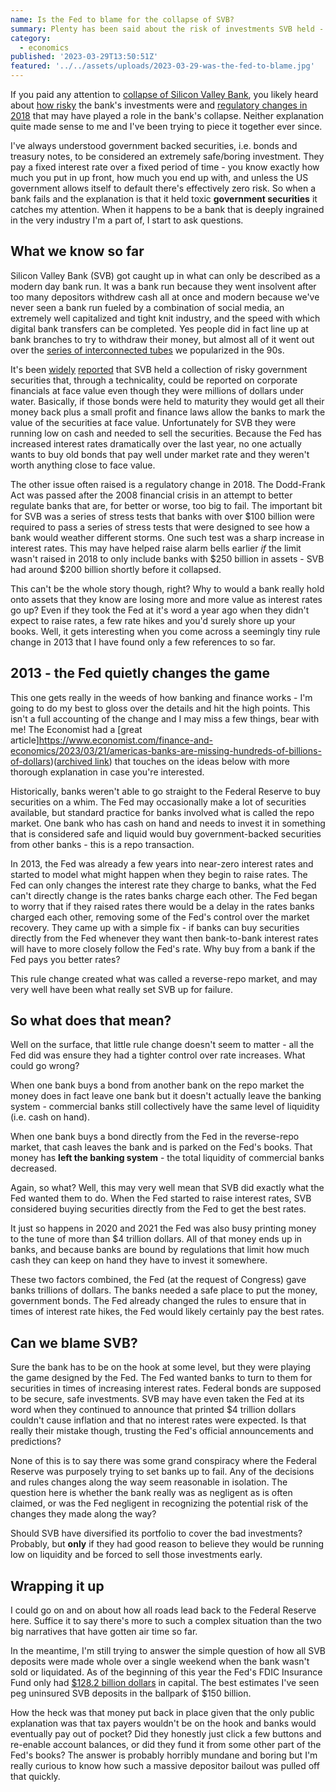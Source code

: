 ```yaml
---
name: Is the Fed to blame for the collapse of SVB? 
summary: Plenty has been said about the risk of investments SVB held - were they playing a game the Fed designed?
category:
  - economics
published: '2023-03-29T13:50:51Z'
featured: '../../assets/uploads/2023-03-29-was-the-fed-to-blame.jpg'
---
```


If you paid any attention to [collapse of Silicon Valley Bank](https://en.wikipedia.org/wiki/Collapse_of_Silicon_Valley_Bank), you likely heard about [how risky](https://www.bloomberg.com/opinion/articles/2023-03-14/svb-took-the-wrong-risks) the bank's investments were and [regulatory changes in 2018](https://rooseveltinstitute.org/2023/03/15/how-2018-regulatory-rollbacks-set-the-stage-for-the-silicon-valley-bank-collapse-and-how-to-change-course/) that may have played a role in the bank's collapse. Neither explanation quite made sense to me and I've been trying to piece it together ever since.

I've always understood government backed securities, i.e. bonds and treasury notes, to be considered an extremely safe/boring investment. They pay a fixed interest rate over a fixed period of time - you know exactly how much you put in up front, how much you end up with, and unless the US government allows itself to default there's effectively zero risk. So when a bank fails and the explanation is that it held toxic **government securities** it catches my attention. When it happens to be a bank that is deeply ingrained in the very industry I'm a part of, I start to ask questions.

## What we know so far

Silicon Valley Bank (SVB) got caught up in what can only be described as a modern day bank run. It was a bank run because they went insolvent after too many depositors withdrew cash all at once and modern because we've never seen a bank run fueled by a combination of social media, an extremely well capitalized and tight knit industry, and the speed with which digital bank transfers can be completed. Yes people did in fact line up at bank branches to try to withdraw their money, but almost all of it went out over the [series of interconnected tubes](https://en.wikipedia.org/wiki/Series_of_tubes) we popularized in the 90s.

It's been [widely](https://www.npr.org/2023/03/19/1164531413/bank-fail-how-government-bonds-turned-toxic-for-silicon-valley-bank) [reported](https://www.wsj.com/articles/banks-investors-revive-push-for-changes-to-securities-accounting-after-svb-collapse-99caa9ce) that SVB held a collection of risky government securities that, through a technicality, could be reported on corporate financials at face value even though they were millions of dollars under water. Basically, if those bonds were held to maturity they would get all their money back plus a small profit and finance laws allow the banks to mark the value of the securities at face value. Unfortunately for SVB they were running low on cash and needed to sell the securities. Because the Fed has increased interest rates dramatically over the last year, no one actually wants to buy old bonds that pay well under market rate and they weren't worth anything close to face value.

The other issue often raised is a regulatory change in 2018. The Dodd-Frank Act was passed after the 2008 financial crisis in an attempt to better regulate banks that are, for better or worse, too big to fail. The important bit for SVB was a series of stress tests that banks with over $100 billion were required to pass a series of stress tests that were designed to see how a bank would weather different storms. One such test was a sharp increase in interest rates. This may have helped raise alarm bells earlier *if* the limit wasn't raised in 2018 to only include banks with $250 billion in assets - SVB had around $200 billion shortly before it collapsed.

This can't be the whole story though, right? Why to would a bank really hold onto assets that they know are losing more and more value as interest rates go up? Even if they took the Fed at it's word a year ago when they didn't expect to raise rates, a few rate hikes and you'd surely shore up your books. Well, it gets interesting when you come across a seemingly tiny rule change in 2013 that I have found only a few references to so far.

## 2013 - the Fed quietly changes the game

This one gets really in the weeds of how banking and finance works - I'm going to do my best to gloss over the details and hit the high points. This isn't a full accounting of the change and I may miss a few things, bear with me! The Economist had a [great article]https://www.economist.com/finance-and-economics/2023/03/21/americas-banks-are-missing-hundreds-of-billions-of-dollars)([archived link](https://archive.md/qFfCt)) that touches on the ideas below with more thorough explanation in case you're interested.

Historically, banks weren't able to go straight to the Federal Reserve to buy securities on a whim. The Fed may occasionally make a lot of securities available, but standard practice for banks involved what is called the repo market. One bank who has cash on hand and needs to invest it in something that is considered safe and liquid would buy government-backed securities from other banks - this is a repo transaction.

In 2013, the Fed was already a few years into near-zero interest rates and started to model what might happen when they begin to raise rates. The Fed can only changes the interest rate they charge to banks, what the Fed can't directly change is the rates banks charge each other. The Fed began to worry that if they raised rates there would be a delay in the rates banks charged each other, removing some of the Fed's control over the market recovery. They came up with a simple fix - if banks can buy securities directly from the Fed whenever they want then bank-to-bank interest rates will have to more closely follow the Fed's rate. Why buy from a bank if the Fed pays you better rates?

This rule change created what was called a reverse-repo market, and may very well have been what really set SVB up for failure.

## So what does that mean?

Well on the surface, that little rule change doesn't seem to matter - all the Fed did was ensure they had a tighter control over rate increases. What could go wrong?

When one bank buys a bond from another bank on the repo market the money does in fact leave one bank but it doesn't actually leave the banking system - commercial banks still collectively have the same level of liquidity (i.e. cash on hand).

When one bank buys a bond directly from the Fed in the reverse-repo market, that cash leaves the bank and is parked on the Fed's books. That money has **left the banking system** - the total liquidity of commercial banks decreased.

Again, so what? Well, this may very well mean that SVB did exactly what the Fed wanted them to do. When the Fed started to raise interest rates, SVB considered buying securities directly from the Fed to get the best rates.

It just so happens in 2020 and 2021 the Fed was also busy printing money to the tune of more than $4 trillion dollars.  All of that money ends up in banks, and because banks are bound by regulations that limit how much cash they can keep on hand they have to invest it somewhere.

These two factors combined, the Fed (at the request of Congress) gave banks trillions of dollars. The banks needed a safe place to put the money, government bonds. The Fed already changed the rules to ensure that in times of interest rate hikes, the Fed would likely certainly pay the best rates.

## Can we blame SVB?

Sure the bank has to be on the hook at some level, but they were playing the game designed by the Fed. The Fed wanted banks to turn to them for securities in times of increasing interest rates. Federal bonds are supposed to be secure, safe investments. SVB may have even taken the Fed at its word when they continued to announce that printed $4 trillion dollars couldn't cause inflation and that no interest rates were expected. Is that really their mistake though, trusting the Fed's official announcements and predictions?

None of this is to say there was some grand conspiracy where the Federal Reserve was purposely trying to set banks up to fail. Any of the decisions and rules changes along the way seem reasonable in isolation. The question here is whether the bank really was as negligent as is often claimed, or was the Fed negligent in recognizing the potential risk of the changes they made along the way?

Should SVB have diversified its portfolio to cover the bad investments? Probably, but **only** if they had good reason to believe they would be running low on liquidity and be forced to sell those investments early.

## Wrapping it up

I could go on and on about how all roads lead back to the Federal Reserve here. Suffice it to say there's more to such a complex situation than the two big narratives that have gotten air time so far.

In the meantime, I'm still trying to answer the simple question of how all SVB deposits were made whole over a single weekend when the bank wasn't sold or liquidated. As of the beginning of this year the Fed's FDIC Insurance Fund only had [$128.2 billion dollars](https://www.fdic.gov/analysis/quarterly-banking-profile/fdic-quarterly/index.html) in capital. The best estimates I've seen peg uninsured SVB deposits in the ballpark of $150 billion.

How the heck was that money put back in place given that the only public explanation was that tax payers wouldn't be on the hook and banks would eventually pay out of pocket? Did they honestly just click a few buttons and re-enable account balances, or did they fund it from some other part of the Fed's books?  The answer is probably horribly mundane and boring but I'm really curious to know how such a massive depositor bailout was pulled off that quickly.
